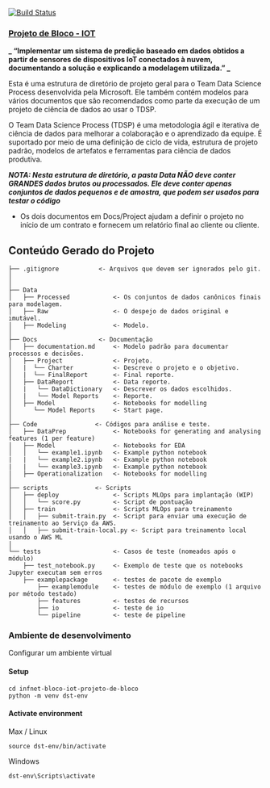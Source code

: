 [![Build Status](https://aws.amazon.com/pt/console/_apis/build/status/data-science-template?branchName=master)](https://aws.amazon.com/pt/console/_build/latest?definitionId=15&branchName=master)

### [Projeto de Bloco - IOT]()

**_ “Implementar um sistema de predição baseado em dados obtidos a partir de sensores de dispositivos IoT
conectados à nuvem, documentando a solução e explicando a modelagem utilizada.” _**


Esta é uma estrutura de diretório de projeto geral para o Team Data Science Process desenvolvida pela Microsoft. Ele também contém modelos para vários documentos que são recomendados como parte da execução de um projeto de ciência de dados ao usar o TDSP.

O Team Data Science Process (TDSP) é uma metodologia ágil e iterativa de ciência de dados para melhorar a colaboração e o aprendizado da equipe. É suportado por meio de uma definição de ciclo de vida, estrutura de projeto padrão, modelos de artefatos e ferramentas para ciência de dados produtiva.

**_NOTA: Nesta estrutura de diretório, a pasta Data NÃO deve conter GRANDES dados brutos ou processados. Ele deve conter apenas conjuntos de dados pequenos e de amostra, que podem ser usados ​​para testar o código_**


* Os dois documentos em Docs/Project ajudam a definir o projeto no início de um contrato e fornecem um relatório final ao cliente ou cliente.

## Conteúdo Gerado do Projeto

```
├── .gitignore           <- Arquivos que devem ser ignorados pelo git.
│                             
│
├── Data
│   ├── Processed            <- Os conjuntos de dados canônicos finais para modelagem.
│   ├── Raw                  <- O despejo de dados original e imutável.
│   ├── Modeling             <- Modelo.
│
├── Docs                 <- Documentação
│   ├── documentation.md     <- Modelo padrão para documentar processos e decisões.
│   ├── Project              <- Projeto.
│   |  └── Charter           <- Descreve o projeto e o objetivo.
│   |  └── FinalReport       <- Final reporte.
│   ├── DataReport           <- Data reporte.
│   |   └── DataDictionary   <- Descrever os dados escolhidos.
│   |   └── Model Reports    <- Reporte.
│   ├── Model                <- Notebooks for modelling
│      └── Model Reports     <- Start page.
│
├── Code                <- Códigos para análise e teste.
│   ├── DataPrep             <- Notebooks for generating and analysing features (1 per feature)
│   ├── Model                <- Notebooks for EDA
│   │   └── example1.ipynb   <- Example python notebook
|   |   └── example2.ipynb   <- Example python notebook
|   |   └── example3.ipynb   <- Example python notebook
│   ├── Operationalization   <- Notebooks for modelling
│
├── scripts             <- Scripts
│   ├── deploy               <- Scripts MLOps para implantação (WIP)
│   │   └── score.py         <- Script de pontuação
│   ├── train                <- Scripts MLOps para treinamento
│   │   ├── submit-train.py  <- Script para enviar uma execução de treinamento ao Serviço da AWS.
│   │   ├── submit-train-local.py <- Script para treinamento local usando o AWS ML
│
└── tests                    <- Casos de teste (nomeados após o módulo)
    ├── test_notebook.py     <- Exemplo de teste que os notebooks Jupyter executam sem erros
    ├── examplepackage       <- testes de pacote de exemplo
        ├── examplemodule    <- testes de módulo de exemplo (1 arquivo por método testado)
        ├── features         <- testes de recursos
        ├── io               <- teste de io
        └── pipeline         <- teste de pipeline
```


### Ambiente de desenvolvimento
Configurar um ambiente virtual

#### Setup
```
cd infnet-bloco-iot-projeto-de-bloco
python -m venv dst-env
```

#### Activate environment
Max / Linux
```
source dst-env/bin/activate
```

Windows
```
dst-env\Scripts\activate
```

